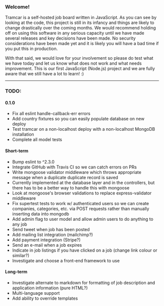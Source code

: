 ### Welcome!

Tramcar is a self-hosted job board written in JavaScript.  As you can see by looking at the code, this project is still in its infancy and things are likely to change drastically over the coming months.  We would recommend holding off on using this software in any serious capacity until we have made several releases and key decisions have been made.  No security considerations have been made yet and it is likely you will have a bad time if you put this in production.

With that said, we would love for your involvement so please do test what we have today and let us know what does not work and what needs improvement.  This is our first JavaScript (Node.js) project and we are fully aware that we still have a lot to learn!  :)

----

### TODO:

#### 0.1.0

- Fix all eslint handle-callback-err errors
- Add country fixtures so you can easily populate database on new deploy
- Test tramcar on a non-localhost deploy with a non-localhost MongoDB
  installation
- Complete all model tests

#### Short-term

- Bump eslint to ^2.3.0
- Integrate GitHub with Travis CI so we can catch errors on PRs
- Write mongoose validator middleware which throws appropriate message when a
  duplicate duplicate record is saved
 - Currently implemented at the database layer and in the controllers, but there
   has to be a better way to handle this with mongoose
- Look at mongoose's browser validations to replace express-validator
  middleware
- Fix supertest tests to work w/ authenticated users so we can create
  companies, categories, etc. via POST requests rather than manually inserting
  data into mongodb
- Add admin flag to user model and allow admin users to do anything to any job
- Send tweet when job has been posted
- Add mailing list integration (mailchimp?)
- Add payment integration (Stripe?)
- Send an e-mail when a job expires
- Indicate in job listings if you have clicked on a job (change link colour or
  similar?)
- Investigate and choose a front-end framework to use

#### Long-term

- Investigate alternate to markdown for formatting of job description and
  application information (pure HTML?)
- Multi-language support
- Add ability to override templates
